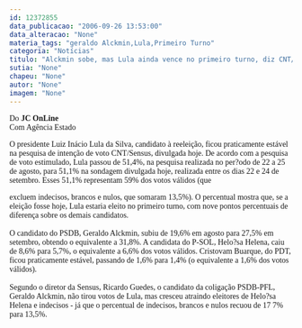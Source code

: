 ```yaml
---
id: 12372855
data_publicacao: "2006-09-26 13:53:00"
data_alteracao: "None"
materia_tags: "geraldo Alckmin,Lula,Primeiro Turno"
categoria: "Notícias"
titulo: "Alckmin sobe, mas Lula ainda vence no primeiro turno, diz CNT/Sensus "
sutia: "None"
chapeu: "None"
autor: "None"
imagem: "None"
---
```

<p><P><FONT face=Verdana>Do <STRONG>JC OnLine</STRONG><BR>Com Agência Estado</FONT></P></p>
<p><P><FONT face=Verdana>O presidente Luiz Inácio Lula da Silva, candidato à reeleição, ficou praticamente estável na pesquisa de intenção de voto CNT/Sensus, divulgada hoje. De acordo com a pesquisa de voto estimulado, Lula passou de 51,4%, na pesquisa realizada no per?odo de 22 a 25 de agosto, para 51,1% na sondagem divulgada hoje, realizada entre os dias 22 e 24 de setembro. Esses 51,1% representam 59% dos votos válidos (que</p>
<p> excluem indecisos, brancos e nulos, que somaram 13,5%). O percentual mostra que, se a eleição fosse hoje, Lula estaria eleito no primeiro turno, com nove pontos percentuais de diferença sobre os demais candidatos.<BR><BR>O candidato do PSDB, Geraldo Alckmin, subiu de 19,6% em agosto para 27,5% em setembro, obtendo o equivalente a 31,8%. A candidata do P-SOL, Helo?sa Helena, caiu de 8,6% para 5,7%, o equivalente a 6,6% dos votos válidos. Cristovam Buarque, do PDT, ficou praticamente estável, passando de 1,6% para 1,4% (o equivalente a 1,6% dos votos válidos).<BR><BR>Segundo o diretor da Sensus, Ricardo Guedes, o candidato da coligação PSDB-PFL, Geraldo Alckmin, não tirou votos de Lula, mas cresceu atraindo eleitores de Helo?sa Helena e indecisos - já que o percentual de indecisos, brancos e nulos recuou de 17 7% para 13,5%.</FONT></P> </p>
